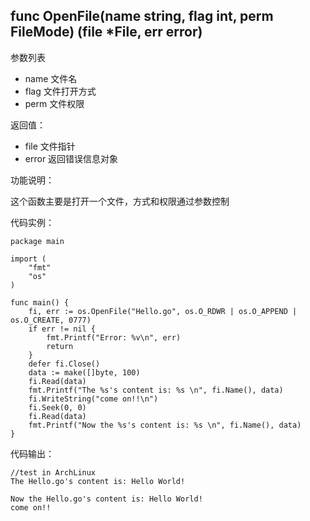 ## func OpenFile(name string, flag int, perm FileMode) (file *File, err error)

参数列表

- name 文件名
- flag 文件打开方式
- perm 文件权限

返回值：

- file 文件指针
- error 返回错误信息对象

功能说明：

这个函数主要是打开一个文件，方式和权限通过参数控制

代码实例：

    package main

    import (
        "fmt"
        "os"
    )

    func main() {
        fi, err := os.OpenFile("Hello.go", os.O_RDWR | os.O_APPEND | os.O_CREATE, 0777)
        if err != nil {
            fmt.Printf("Error: %v\n", err)
            return
        }
        defer fi.Close()
        data := make([]byte, 100)
        fi.Read(data)
        fmt.Printf("The %s's content is: %s \n", fi.Name(), data)
        fi.WriteString("come on!!\n")
        fi.Seek(0, 0)
        fi.Read(data)
        fmt.Printf("Now the %s's content is: %s \n", fi.Name(), data)
    }

代码输出：

    //test in ArchLinux
    The Hello.go's content is: Hello World!

    Now the Hello.go's content is: Hello World!
    come on!!
